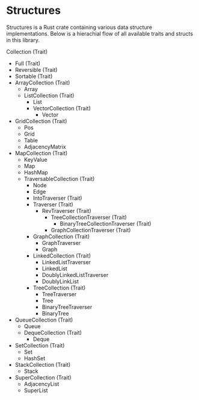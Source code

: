 # Structures
Structures is a Rust crate containing various data structure implementations. Below is a hierachial flow of all available traits and structs in this library.

Collection (Trait)
- Full (Trait)
- Reversible (Trait)
- Sortable (Trait)
- ArrayCollection (Trait)
  - Array
  - ListCollection (Trait)
    - List
    - VectorCollection (Trait)
      - Vector
- GridCollection (Trait)
  - Pos
  - Grid
  - Table
  - AdjacencyMatrix
- MapCollection (Trait)
  - KeyValue
  - Map
  - HashMap
  - TraversableCollection (Trait)
    - Node
    - Edge
    - IntoTraverser (Trait)
    - Traverser (Trait)
      - RevTraverser (Trait)
        - TreeCollectionTraverser (Trait)
          - BinaryTreeCollectionTraverser (Trait)
        - GraphCollectionTraverser (Trait)
    - GraphCollection (Trait)
      - GraphTraverser
      - Graph
    - LinkedCollection (Trait)
      - LinkedListTraverser
      - LinkedList
      - DoublyLinkedListTraverser
      - DoublyLinkList
    - TreeCollection (Trait)
      - TreeTraverser
      - Tree
      - BinaryTreeTraverser
      - BinaryTree
- QueueCollection (Trait)
  - Queue
  - DequeCollection (Trait)
    - Deque
- SetCollection (Trait)
  - Set
  - HashSet
- StackCollection (Trait)
  - Stack
- SuperCollection (Trait)
  - AdjacencyList
  - SuperList
